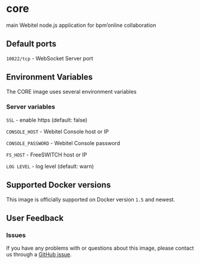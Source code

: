 core
====

main Webitel node.js application for bpm’online collaboration

## Default ports

`10022/tcp` - WebSocket Server port

## Environment Variables

The CORE image uses several environment variables

### Server variables

`SSL` - enable https (default: false)

`CONSOLE_HOST` - Webitel Console host or IP

`CONSOLE_PASSWORD` - Webitel Console password

`FS_HOST` - FreeSWITCH host or IP

`LOG LEVEL` - log level (default: warn)


## Supported Docker versions

This image is officially supported on Docker version `1.5` and newest.

## User Feedback

### Issues
If you have any problems with or questions about this image, please contact us through a [GitHub issue](https://github.com/webitel/core/issues).
